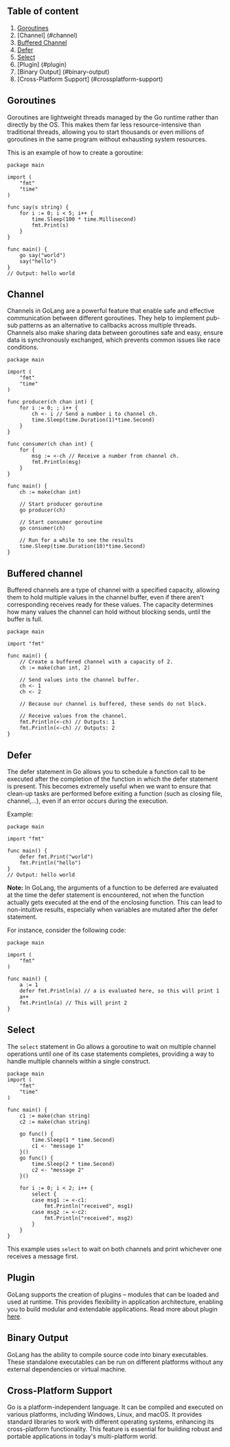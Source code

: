 
## Table of content

1. [Goroutines](#goroutines)
2. [Channel] (#channel)
3. [Buffered Channel](#buffered-channel)
4. [Defer](#defer)
5. [Select](#select)
6. [Plugin] (#plugin)
7. [Binary Output] (#binary-output)
8. [Cross-Platform Support] (#crossplatform-support)

## Goroutines
Goroutines are lightweight threads managed by the Go runtime rather than directly by the OS. This makes them far less resource-intensive than traditional threads, allowing you to start thousands or even millions of goroutines in the same program without exhausting system resources.

This is an example of how to create a goroutine:

```golang
package main

import (
	"fmt"
	"time"
)

func say(s string) {
	for i := 0; i < 5; i++ {
		time.Sleep(100 * time.Millisecond)
		fmt.Print(s)
	}
}

func main() {
	go say("world")
	say("hello")
}
// Output: hello world
```
## Channel
Channels in GoLang are a powerful feature that enable safe and effective communication between different goroutines. They help to implement pub-sub patterns as an alternative to callbacks across multiple threads. Channels also make sharing data between goroutines safe and easy, ensure data is synchronously exchanged, which prevents common issues like race conditions.

```golang
package main

import (
	"fmt"
	"time"
)

func producer(ch chan int) {
	for i := 0; ; i++ {
		ch <- i // Send a number i to channel ch.
		time.Sleep(time.Duration(1)*time.Second)
	}
}

func consumer(ch chan int) {
	for {
		msg := <-ch // Receive a number from channel ch.
		fmt.Println(msg)
	}
}

func main() {
	ch := make(chan int)

	// Start producer goroutine
	go producer(ch) 

	// Start consumer goroutine
	go consumer(ch) 

	// Run for a while to see the results
	time.Sleep(time.Duration(10)*time.Second)
}

```

## Buffered channel
Buffered channels are a type of channel with a specified capacity, allowing them to hold multiple values in the channel buffer, even if there aren't corresponding receives ready for these values. The capacity determines how many values the channel can hold without blocking sends, until the buffer is full.
```golang
package main

import "fmt"

func main() {
    // Create a buffered channel with a capacity of 2.
    ch := make(chan int, 2)

    // Send values into the channel buffer.
    ch <- 1
    ch <- 2

    // Because our channel is buffered, these sends do not block.

    // Receive values from the channel.
    fmt.Println(<-ch) // Outputs: 1
    fmt.Println(<-ch) // Outputs: 2
}
```

## Defer
The defer statement in Go allows you to schedule a function call to be executed after the completion of the function in which the defer statement is present. This becomes extremely useful when we want to ensure that clean-up tasks are performed before exiting a function (such as closing file, channel,...), even if an error occurs during the execution.

Example:

```golang
package main

import "fmt"

func main() {
	defer fmt.Print("world")
	fmt.Println("hello")
}
// Output: hello world

```
**Note:**
In GoLang, the arguments of a function to be deferred are evaluated at the time the defer statement is encountered, not when the function actually gets executed at the end of the enclosing function. This can lead to non-intuitive results, especially when variables are mutated after the defer statement.

For instance, consider the following code:
```golang
package main

import (
	"fmt"
)

func main() {
	a := 1
	defer fmt.Println(a) // a is evaluated here, so this will print 1
	a++
	fmt.Println(a) // This will print 2
}
```


## Select
The `select` statement in Go allows a goroutine to wait on multiple channel operations until one of its case statements completes, providing a way to handle multiple channels within 
 a single construct.


```golang
package main
import (
	"fmt"
	"time"
)

func main() {
	c1 := make(chan string)
	c2 := make(chan string)

	go func() {
		time.Sleep(1 * time.Second)
		c1 <- "message 1"
	}()
	go func() {
		time.Sleep(2 * time.Second)
		c2 <- "message 2"
	}()

	for i := 0; i < 2; i++ {
		select {
		case msg1 := <-c1:
			fmt.Println("received", msg1)
		case msg2 := <-c2:
			fmt.Println("received", msg2)
		}
	}
}

```
This example uses `select` to wait on both channels and print whichever one receives a message first.

## Plugin
GoLang supports the creation of plugins – modules that can be loaded and used at runtime. This provides flexibility in application architecture, enabling you to build modular and extendable applications.
Read more about plugin [here](https://dev.to/jacktt/plugin-in-golang-4m67).

## Binary Output
GoLang has the ability to compile source code into binary executables. These standalone executables can be run on different platforms without any external dependencies or virtual machine.

## Cross-Platform Support
Go is a platform-independent language. It can be compiled and executed on various platforms, including Windows, Linux, and macOS. It provides standard libraries to work with different operating systems, enhancing its cross-platform functionality. This feature is essential for building robust and portable applications in today's multi-platform world.